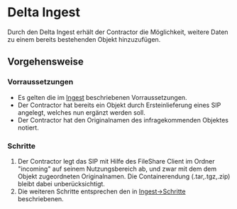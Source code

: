 # Delta Ingest

Durch den Delta Ingest erhält der Contractor die Möglichkeit, weitere Daten zu einem bereits bestehenden Objekt
hinzuzufügen.

## Vorgehensweise

### Vorraussetzungen 

* Es gelten die im [Ingest](usage_ingest.de.md#vorraussetzungen) beschriebenen Vorraussetzungen.
* Der Contractor hat bereits ein Objekt durch Ersteinlieferung eines SIP angelegt, welches nun ergänzt werden soll.
* Der Contractor hat den Originalnamen des infragekommenden Objektes notiert.

### Schritte

1. Der Contractor legt das SIP mit Hilfe des FileShare Client im Ordner "incoming" auf seinem Nutzungsbereich ab, und zwar mit dem dem Objekt zugeordneten Originalnamen. Die Containerendung (.tar,.tgz,.zip) bleibt dabei unberücksichtigt.
2. Die weiteren Schritte entsprechen den in [Ingest->Schritte](usage_ingest.de.md#schritte) beschriebenen.





